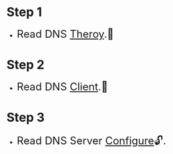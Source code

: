 # Step 1

-   <font size=5>Read DNS [Theroy](https://github.com/Mr-Secure-Code/Linux_Server/blob/main/Red%20HAT/DNS/DNS%20Theory.md).🔏</font>

# Step 2

-   <font size=5>Read DNS [Client](https://github.com/Mr-Secure-Code/Linux_Server/blob/main/Red%20HAT/DNS/DNS%20Client.md).🔐</font>

# Step 3

-   <font size=5>Read DNS Server [Configure](https://github.com/Mr-Secure-Code/Linux_Server/blob/main/Red%20HAT/DNS/DNS%20Server%20Configure.md)🔓.</font>
